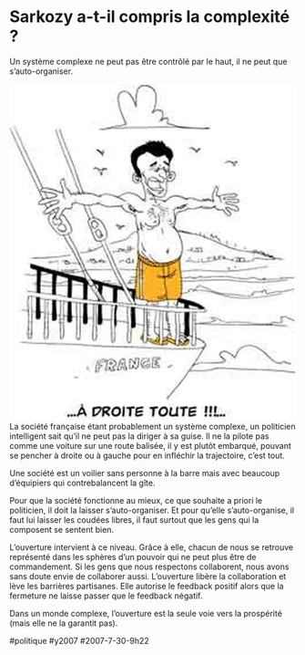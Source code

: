 # Sarkozy a-t-il compris la complexité ?

Un système complexe ne peut pas être contrôlé par le haut, il ne peut que s’auto-organiser.

[![Par fuckingkarma.com](_i/200707fucksarko.webp)](http://fuckingkarma.com)La société française étant probablement un système complexe, un politicien intelligent sait qu’il ne peut pas la diriger à sa guise. Il ne la pilote pas comme une voiture sur une route balisée, il y est plutôt embarqué, pouvant se pencher à droite ou à gauche pour en infléchir la trajectoire, c’est tout.

Une société est un voilier sans personne à la barre mais avec beaucoup d’équipiers qui contrebalancent la gîte.

Pour que la société fonctionne au mieux, ce que souhaite a priori le politicien, il doit la laisser s’auto-organiser. Et pour qu’elle s’auto-organise, il faut lui laisser les coudées libres, il faut surtout que les gens qui la composent se sentent bien.

L’ouverture intervient à ce niveau. Grâce à elle, chacun de nous se retrouve représenté dans les sphères d’un pouvoir qui ne peut plus être de commandement. Si les gens que nous respectons collaborent, nous avons sans doute envie de collaborer aussi. L’ouverture libère la collaboration et lève les barrières partisanes. Elle autorise le feedback positif alors que la fermeture ne laisse passer que le feedback négatif.

Dans un monde complexe, l’ouverture est la seule voie vers la prospérité (mais elle ne la garantit pas).

#politique #y2007 #2007-7-30-9h22
